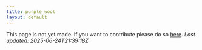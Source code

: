 ```yaml
---
title: purple_wool
layout: default
---
```


This page is not yet made. If you want to contribute please do so [here](https://github.com/CrazyH2/Bigstone/blob/wiki/components/purple_wool.md).
_Last updated: 2025-06-24T21:39:18Z_
